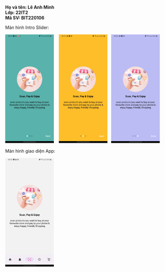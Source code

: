 __Họ và tên: Lê Anh Minh__  
__Lớp: 22IT2__  
__Mã SV: BIT220106__  

Màn hình Intro Slider:  

<img src="./assets/introSlider1.jpg" width = 31%> &nbsp;&nbsp;&nbsp;<img src="./assets/introSlider2.jpg" width = 31%>&nbsp;&nbsp;&nbsp;<img src="./assets/introSlider3.jpg" width = 31%>

Màn hình giao diện App:

<img src="./assets/MainApp.jpg" width = 31%>
